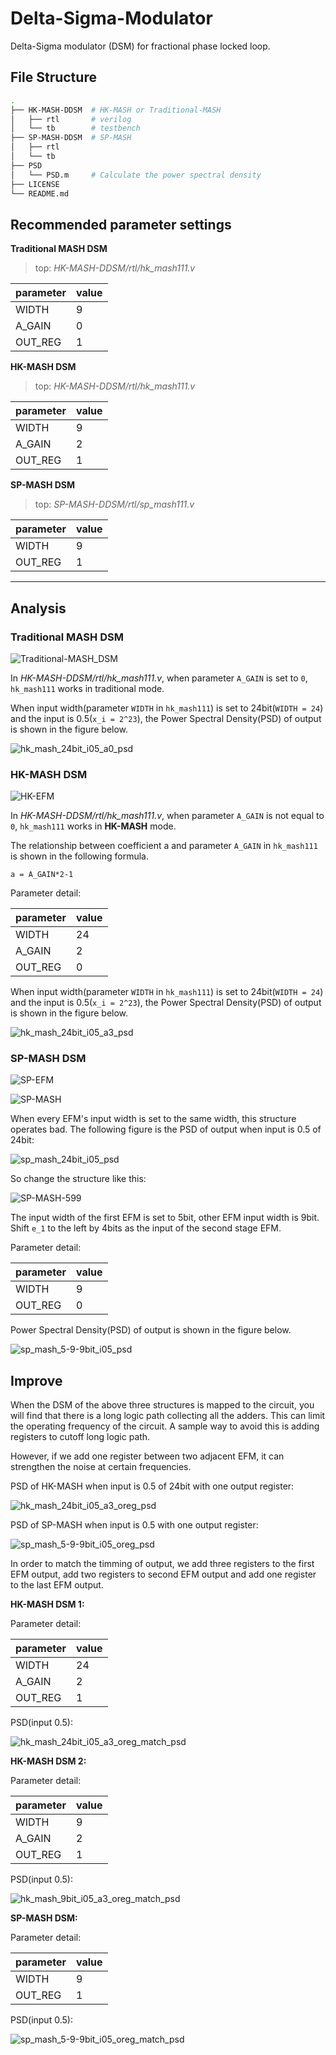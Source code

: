 # Delta-Sigma-Modulator

Delta-Sigma modulator (DSM) for fractional phase locked loop.

## File Structure

~~~bash
.
├── HK-MASH-DDSM  # HK-MASH or Traditional-MASH
│   ├── rtl       # verilog
│   └── tb        # testbench
├── SP-MASH-DDSM  # SP-MASH
│   ├── rtl
│   └── tb
├── PSD
│   └── PSD.m     # Calculate the power spectral density
├── LICENSE
└── README.md
~~~

## Recommended parameter settings

**Traditional MASH DSM**

> top: *HK-MASH-DDSM/rtl/hk_mash111.v*

| parameter | value |
| --------- | ----- |
| WIDTH     | 9     |
| A_GAIN    | 0     |
| OUT_REG   | 1     |

**HK-MASH DSM**

> top: *HK-MASH-DDSM/rtl/hk_mash111.v*

| parameter | value |
| --------- | ----- |
| WIDTH     | 9     |
| A_GAIN    | 2     |
| OUT_REG   | 1     |

**SP-MASH DSM**

> top: *SP-MASH-DDSM/rtl/sp_mash111.v*

| parameter | value |
| --------- | ----- |
| WIDTH     | 9     |
| OUT_REG   | 1     |

---

## Analysis

### Traditional MASH DSM

![Traditional-MASH_DSM](pic/Traditional-MASH_DSM.png)

In *HK-MASH-DDSM/rtl/hk_mash111.v*, when parameter `A_GAIN` is set to `0`, `hk_mash111` works in traditional mode.

When input width(parameter `WIDTH` in `hk_mash111`) is set to 24bit(`WIDTH = 24`) and the input is 0.5(`x_i = 2^23`), the Power Spectral Density(PSD) of output is shown in the figure below.

![hk_mash_24bit_i05_a0_psd](pic/hk_mash_24bit_i05_a0_psd.svg)

### HK-MASH DSM

![HK-EFM](pic/HK-EFM.png)

In *HK-MASH-DDSM/rtl/hk_mash111.v*, when parameter `A_GAIN` is not equal to `0`, `hk_mash111` works in **HK-MASH** mode.

The relationship between coefficient a and parameter `A_GAIN` in `hk_mash111` is shown in the following formula.

~~~
a = A_GAIN*2-1
~~~

Parameter detail:

| parameter | value |
| --------- | ----- |
| WIDTH     | 24    |
| A_GAIN    | 2     |
| OUT_REG   | 0     |

When input width(parameter `WIDTH` in `hk_mash111`) is set to 24bit(`WIDTH = 24`) and the input is 0.5(`x_i = 2^23`), the Power Spectral Density(PSD) of output is shown in the figure below.

![hk_mash_24bit_i05_a3_psd](pic/hk_mash_24bit_i05_a3_psd.svg)

### SP-MASH DSM

![SP-EFM](pic/SP-EFM.png)

![SP-MASH](pic/SP-MASH.png)

When every EFM's input width is set to the same width, this structure operates bad. The following figure is the PSD of output when input is 0.5 of 24bit:

![sp_mash_24bit_i05_psd](pic/sp_mash_24bit_i05_psd.svg)

So change the structure like this:

![SP-MASH-599](pic/SP-MASH-599.png)

The input width of the first EFM is set to 5bit, other EFM input width is 9bit. Shift `e_1` to the left by 4bits as the input of the second stage EFM.

Parameter detail:

| parameter | value |
| --------- | ----- |
| WIDTH     | 9     |
| OUT_REG   | 0     |

Power Spectral Density(PSD) of output is shown in the figure below.

![sp_mash_5-9-9bit_i05_psd](pic/sp_mash_5-9-9bit_i05_psd.svg)

## Improve

When the DSM of the above three structures is mapped to the circuit, you will find that there is a long logic path collecting all the adders. This can limit the operating frequency of the circuit. A sample way to avoid this is adding registers to cutoff long logic path.

However, if we add one register between two adjacent EFM, it can strengthen the noise at certain frequencies.

PSD of HK-MASH when input is 0.5 of 24bit with one output register:

![hk_mash_24bit_i05_a3_oreg_psd](pic/hk_mash_24bit_i05_a3_oreg_psd.svg)

PSD of SP-MASH when input is 0.5 with one output register:

![sp_mash_5-9-9bit_i05_oreg_psd](pic/sp_mash_5-9-9bit_i05_oreg_psd.svg)

In order to match the timming of output, we add three registers to the first EFM output, add two registers to second EFM output and add one register to the last EFM output.

**HK-MASH DSM 1:**

Parameter detail:

| parameter | value |
| --------- | ----- |
| WIDTH     | 24    |
| A_GAIN    | 2     |
| OUT_REG   | 1     |

PSD(input 0.5):

![hk_mash_24bit_i05_a3_oreg_match_psd](pic/hk_mash_24bit_i05_a3_oreg_match_psd.svg)

**HK-MASH DSM 2:**

Parameter detail:

| parameter | value |
| --------- | ----- |
| WIDTH     | 9     |
| A_GAIN    | 2     |
| OUT_REG   | 1     |

PSD(input 0.5):

![hk_mash_9bit_i05_a3_oreg_match_psd](pic/hk_mash_9bit_i05_a3_oreg_match_psd.svg)

**SP-MASH DSM:**

Parameter detail:

| parameter | value |
| --------- | ----- |
| WIDTH     | 9     |
| OUT_REG   | 1     |

PSD(input 0.5):

![sp_mash_5-9-9bit_i05_oreg_match_psd](pic/sp_mash_5-9-9bit_i05_oreg_match_psd.svg)